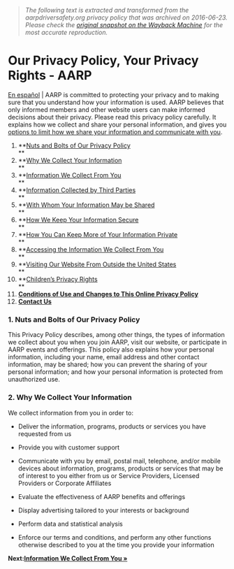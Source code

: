 > *The following text is extracted and transformed from the aarpdriversafety.org privacy policy that was archived on 2016-06-23. Please check the [original snapshot on the Wayback Machine](https://web.archive.org/web/20160623115922id_/http%3A//www.aarp.org/about-aarp/info-05-2010/privacypolicy.html) for the most accurate reproduction.*

# Our Privacy Policy, Your Privacy Rights - AARP

[En español](http://www.aarp.org/espanol/conozca_aarp/info-05-2010/politica_de_privacidad.html) | AARP is committed to protecting your privacy and to making sure that you understand how your information is used. AARP believes that only informed members and other website users can make informed decisions about their privacy. Please read this privacy policy carefully. It explains how we collect and share your personal information, and gives you [options to limit how we share your information and communicate with you](http://www.aarp.org/about-aarp/info-05-2010/privacypolicy.5.html#07).  


  1. **[Nuts and Bolts of Our Privacy Policy](http://www.aarp.org/about-aarp/info-05-2010/privacypolicy.1.html#01)  
**
  2. **[Why We Collect Your Information](http://www.aarp.org/about-aarp/info-05-2010/privacypolicy.1.html#02)  
**
  3. **[Information We Collect From You](http://www.aarp.org/about-aarp/info-05-2010/privacypolicy.2.html#03)  
**
  4. **[Information Collected by Third Parties](http://www.aarp.org/about-aarp/info-05-2010/privacypolicy.3.html#04)  
**
  5. **[With Whom Your Information May be Shared](http://www.aarp.org/about-aarp/info-05-2010/privacypolicy.4.html#05)  
**
  6. **[How We Keep Your Information Secure](http://www.aarp.org/about-aarp/info-05-2010/privacypolicy.5.html#06)  
**
  7. **[How You Can Keep More of Your Information Private](http://www.aarp.org/about-aarp/info-05-2010/privacypolicy.5.html#07)  
**
  8. **[Accessing the Information We Collect From You](http://www.aarp.org/about-aarp/info-05-2010/privacypolicy.6.html#08)  
**
  9. **[Visiting Our Website From Outside the United States](http://www.aarp.org/about-aarp/info-05-2010/privacypolicy.6.html#09)  
**
  10. **[Children’s Privacy Rights](http://www.aarp.org/about-aarp/info-05-2010/privacypolicy.6.html#10)  
**
  11. **[Conditions of Use and Changes to This Online Privacy Policy](http://www.aarp.org/about-aarp/info-05-2010/privacypolicy.6.html#11)**
  12. **[Contact Us](http://www.aarp.org/about-aarp/info-05-2010/privacypolicy.6.html#12)**  




### 1\. Nuts and Bolts of Our Privacy Policy  


This Privacy Policy describes, among other things, the types of information we collect about you when you join AARP, visit our website, or participate in AARP events and offerings. This policy also explains how your personal information, including your name, email address and other contact information, may be shared; how you can prevent the sharing of your personal information; and how your personal information is protected from unauthorized use.  


### 2\. Why We Collect Your Information  


We collect information from you in order to:  


  * Deliver the information, programs, products or services you have requested from us  

  * Provide you with customer support  

  * Communicate with you by email, postal mail, telephone, and/or mobile devices about information, programs, products or services that may be of interest to you either from us or Service Providers, Licensed Providers or Corporate Affiliates  

  * Evaluate the effectiveness of AARP benefits and offerings  

  * Display advertising tailored to your interests or background  

  * Perform data and statistical analysis  

  * Enforce our terms and conditions, and perform any other functions otherwise described to you at the time you provide your information



**Next:[Information We Collect From You »](https://web.archive.org/about-aarp/info-05-2010/privacypolicy.2.html)**
